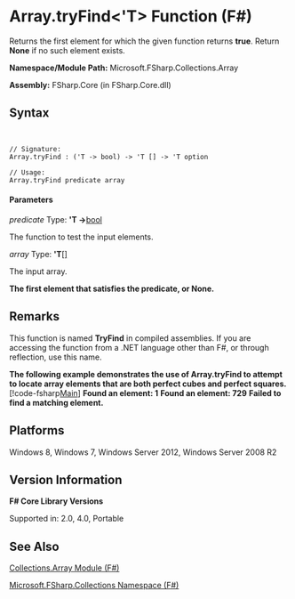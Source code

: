 # Array.tryFind<'T> Function (F#)

Returns the first element for which the given function returns **true**. Return **None** if no such element exists.

**Namespace/Module Path:** Microsoft.FSharp.Collections.Array

**Assembly:** FSharp.Core (in FSharp.Core.dll)


## Syntax


```


// Signature:
Array.tryFind : ('T -> bool) -> 'T [] -> 'T option

// Usage:
Array.tryFind predicate array

```



#### Parameters
*predicate*
Type: **'T -&gt;**[bool](http://msdn.microsoft.com/en-us/library/89c0cf9c-49ce-4207-a3be-555851a67dd5)


The function to test the input elements.


*array*
Type: **'T**[[]](http://msdn.microsoft.com/en-us/library/def20292-9aae-4596-9275-b94e594f8493)


The input array.



**The first element that satisfies the predicate, or None.**
## Remarks
This function is named **TryFind** in compiled assemblies. If you are accessing the function from a .NET language other than F#, or through reflection, use this name.

**The following example demonstrates the use of Array.tryFind to attempt to locate array elements that are both perfect cubes and perfect squares.**
[!code-fsharp[Main](snippets/fsarrays/snippet26.fs)]
**Found an element: 1**
**Found an element: 729**
**Failed to find a matching element.**
## Platforms
Windows 8, Windows 7, Windows Server 2012, Windows Server 2008 R2


## Version Information
**F# Core Library Versions**

Supported in: 2.0, 4.0, Portable




## See Also
[Collections.Array Module &#40;F&#35;&#41;](Collections.Array+Module+%28FSharp%29.md)

[Microsoft.FSharp.Collections Namespace &#40;F&#35;&#41;](Microsoft.FSharp.Collections+Namespace+%28FSharp%29.md)

